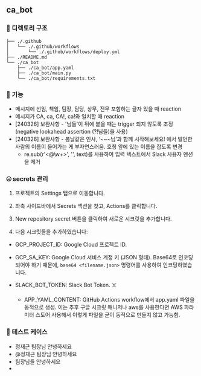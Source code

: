 ## ca_bot

### 💾 디렉토리 구조

```
├── ./.github
│   └── ./.github/workflows
│       └── ./.github/workflows/deploy.yml
├── ./README.md
└── ./ca_bot
    ├── ./ca_bot/app.yaml
    ├── ./ca_bot/main.py
    └── ./ca_bot/requirements.txt
```

### 📢 기능

- 메시지에 선임, 책임, 팀장, 담당, 상무, 전무 포함하는 글자 있을 때 reaction
- 메시지가 CA, ca, CA!, ca!와 일치할 때 reaction
- [240326] 보완사항 - '님들'이 뒤에 붙을 때는 trigger 되지 않도록 조정 (negative lookahead assertion (?!님들)을 사용)
- [240326] 보완사항 - 봄날같은 인사, ‘~~~님’과 함께 시작해보세요! 에서 발언한 사람의 이름이 들어가는 게 부자연스러움. 호칭 앞에 있는 이름을 잡도록 변경
    - re.sub(r'<@\w+>', '', text)를 사용하여 입력 텍스트에서 Slack 사용자 멘션을 제거


### 🤐 secrets 관리
1. 프로젝트의 Settings 탭으로 이동합니다.

2. 좌측 사이드바에서 Secrets 섹션을 찾고, Actions를 클릭합니다.

3. New repository secret 버튼을 클릭하여 새로운 시크릿을 추가합니다.

4. 다음 시크릿들을 추가하였습니다:

- GCP_PROJECT_ID: Google Cloud 프로젝트 ID.

- GCP_SA_KEY: Google Cloud 서비스 계정 키 (JSON 형태). Base64로 인코딩되어야 하기 때문에, `base64 <filename.json>` 명령어를 사용하여 인코딩하였습니다.

- SLACK_BOT_TOKEN: Slack Bot Token. ☠️

  - APP_YAML_CONTENT: GitHub Actions workflow에서 app.yaml 파일을 동적으로 생성. 이는 추후 구글 시크릿 매니저나 aws를 사용한다면 AWS 파라미터 스토어 사용해서 이렇게 파일을 굳이 동적으로 만들지 않고 가능함.

### 🤚 테스트 케이스
- 정재근 팀장님 안녕하세요
- @정재근 팀장님 안녕하세요
- 팀장님들 안녕하세요
- 
